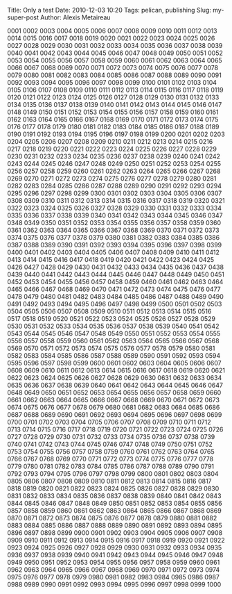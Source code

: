 Title: Only a test
Date: 2010-12-03 10:20
Tags: pelican, publishing
Slug: my-super-post
Author: Alexis Metaireau

0001 0002 0003 0004 0005 0006 0007 0008 0009 0010 0011 0012 0013 0014 0015 0016 0017 0018 0019 0020 0021 0022 0023 0024 0025 0026 0027 0028 0029 0030 0031 0032 0033 0034 0035 0036 0037 0038 0039 0040 0041 0042 0043 0044 0045 0046 0047 0048 0049 0050 0051 0052 0053 0054 0055 0056 0057 0058 0059 0060 0061 0062 0063 0064 0065 0066 0067 0068 0069 0070 0071 0072 0073 0074 0075 0076 0077 0078 0079 0080 0081 0082 0083 0084 0085 0086 0087 0088 0089 0090 0091 0092 0093 0094 0095 0096 0097 0098 0099 0100 0101 0102 0103 0104 0105 0106 0107 0108 0109 0110 0111 0112 0113 0114 0115 0116 0117 0118 0119 0120 0121 0122 0123 0124 0125 0126 0127 0128 0129 0130 0131 0132 0133 0134 0135 0136 0137 0138 0139 0140 0141 0142 0143 0144 0145 0146 0147 0148 0149 0150 0151 0152 0153 0154 0155 0156 0157 0158 0159 0160 0161 0162 0163 0164 0165 0166 0167 0168 0169 0170 0171 0172 0173 0174 0175 0176 0177 0178 0179 0180 0181 0182 0183 0184 0185 0186 0187 0188 0189 0190 0191 0192 0193 0194 0195 0196 0197 0198 0199 0200 0201 0202 0203 0204 0205 0206 0207 0208 0209 0210 0211 0212 0213 0214 0215 0216 0217 0218 0219 0220 0221 0222 0223 0224 0225 0226 0227 0228 0229 0230 0231 0232 0233 0234 0235 0236 0237 0238 0239 0240 0241 0242 0243 0244 0245 0246 0247 0248 0249 0250 0251 0252 0253 0254 0255 0256 0257 0258 0259 0260 0261 0262 0263 0264 0265 0266 0267 0268 0269 0270 0271 0272 0273 0274 0275 0276 0277 0278 0279 0280 0281 0282 0283 0284 0285 0286 0287 0288 0289 0290 0291 0292 0293 0294 0295 0296 0297 0298 0299 0300 0301 0302 0303 0304 0305 0306 0307 0308 0309 0310 0311 0312 0313 0314 0315 0316 0317 0318 0319 0320 0321 0322 0323 0324 0325 0326 0327 0328 0329 0330 0331 0332 0333 0334 0335 0336 0337 0338 0339 0340 0341 0342 0343 0344 0345 0346 0347 0348 0349 0350 0351 0352 0353 0354 0355 0356 0357 0358 0359 0360 0361 0362 0363 0364 0365 0366 0367 0368 0369 0370 0371 0372 0373 0374 0375 0376 0377 0378 0379 0380 0381 0382 0383 0384 0385 0386 0387 0388 0389 0390 0391 0392 0393 0394 0395 0396 0397 0398 0399 0400 0401 0402 0403 0404 0405 0406 0407 0408 0409 0410 0411 0412 0413 0414 0415 0416 0417 0418 0419 0420 0421 0422 0423 0424 0425 0426 0427 0428 0429 0430 0431 0432 0433 0434 0435 0436 0437 0438 0439 0440 0441 0442 0443 0444 0445 0446 0447 0448 0449 0450 0451 0452 0453 0454 0455 0456 0457 0458 0459 0460 0461 0462 0463 0464 0465 0466 0467 0468 0469 0470 0471 0472 0473 0474 0475 0476 0477 0478 0479 0480 0481 0482 0483 0484 0485 0486 0487 0488 0489 0490 0491 0492 0493 0494 0495 0496 0497 0498 0499 0500 0501 0502 0503 0504 0505 0506 0507 0508 0509 0510 0511 0512 0513 0514 0515 0516 0517 0518 0519 0520 0521 0522 0523 0524 0525 0526 0527 0528 0529 0530 0531 0532 0533 0534 0535 0536 0537 0538 0539 0540 0541 0542 0543 0544 0545 0546 0547 0548 0549 0550 0551 0552 0553 0554 0555 0556 0557 0558 0559 0560 0561 0562 0563 0564 0565 0566 0567 0568 0569 0570 0571 0572 0573 0574 0575 0576 0577 0578 0579 0580 0581 0582 0583 0584 0585 0586 0587 0588 0589 0590 0591 0592 0593 0594 0595 0596 0597 0598 0599 0600 0601 0602 0603 0604 0605 0606 0607 0608 0609 0610 0611 0612 0613 0614 0615 0616 0617 0618 0619 0620 0621 0622 0623 0624 0625 0626 0627 0628 0629 0630 0631 0632 0633 0634 0635 0636 0637 0638 0639 0640 0641 0642 0643 0644 0645 0646 0647 0648 0649 0650 0651 0652 0653 0654 0655 0656 0657 0658 0659 0660 0661 0662 0663 0664 0665 0666 0667 0668 0669 0670 0671 0672 0673 0674 0675 0676 0677 0678 0679 0680 0681 0682 0683 0684 0685 0686 0687 0688 0689 0690 0691 0692 0693 0694 0695 0696 0697 0698 0699 0700 0701 0702 0703 0704 0705 0706 0707 0708 0709 0710 0711 0712 0713 0714 0715 0716 0717 0718 0719 0720 0721 0722 0723 0724 0725 0726 0727 0728 0729 0730 0731 0732 0733 0734 0735 0736 0737 0738 0739 0740 0741 0742 0743 0744 0745 0746 0747 0748 0749 0750 0751 0752 0753 0754 0755 0756 0757 0758 0759 0760 0761 0762 0763 0764 0765 0766 0767 0768 0769 0770 0771 0772 0773 0774 0775 0776 0777 0778 0779 0780 0781 0782 0783 0784 0785 0786 0787 0788 0789 0790 0791 0792 0793 0794 0795 0796 0797 0798 0799 0800 0801 0802 0803 0804 0805 0806 0807 0808 0809 0810 0811 0812 0813 0814 0815 0816 0817 0818 0819 0820 0821 0822 0823 0824 0825 0826 0827 0828 0829 0830 0831 0832 0833 0834 0835 0836 0837 0838 0839 0840 0841 0842 0843 0844 0845 0846 0847 0848 0849 0850 0851 0852 0853 0854 0855 0856 0857 0858 0859 0860 0861 0862 0863 0864 0865 0866 0867 0868 0869 0870 0871 0872 0873 0874 0875 0876 0877 0878 0879 0880 0881 0882 0883 0884 0885 0886 0887 0888 0889 0890 0891 0892 0893 0894 0895 0896 0897 0898 0899 0900 0901 0902 0903 0904 0905 0906 0907 0908 0909 0910 0911 0912 0913 0914 0915 0916 0917 0918 0919 0920 0921 0922 0923 0924 0925 0926 0927 0928 0929 0930 0931 0932 0933 0934 0935 0936 0937 0938 0939 0940 0941 0942 0943 0944 0945 0946 0947 0948 0949 0950 0951 0952 0953 0954 0955 0956 0957 0958 0959 0960 0961 0962 0963 0964 0965 0966 0967 0968 0969 0970 0971 0972 0973 0974 0975 0976 0977 0978 0979 0980 0981 0982 0983 0984 0985 0986 0987 0988 0989 0990 0991 0992 0993 0994 0995 0996 0997 0998 0999 1000